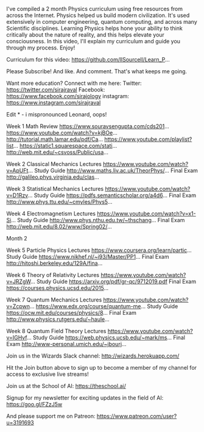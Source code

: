 I've compiled a 2 month Physics curriculum using free resources from across the Internet. Physics helped us build modern civilization. It's used extensively in computer engineering, quantum computing, and across many Scientific disciplines. Learning Physics helps hone your ability to think critically about the nature of reality, and this helps elevate your consciousness. In this video, I'll explain my curriculum and guide you through my process. Enjoy!

Curriculum for this video: 
https://github.com/llSourcell/Learn_P...

Please Subscribe! And like. And comment. That's what keeps me going. 

Want more education? Connect with me here:
Twitter: https://twitter.com/sirajraval
Facebook: https://www.facebook.com/sirajology
instagram: https://www.instagram.com/sirajraval

Edit * - i mispronounced Leonard, oops! 

Week 1 Math Review
https://www.souravsengupta.com/cds201...
https://www.youtube.com/watch?v=kjBOe...
http://tutorial.math.lamar.edu/pdf/Ca...
 https://www.youtube.com/playlist?list...
https://static1.squarespace.com/stati...
http://web.mit.edu/~csvoss/Public/usa...

Week 2 Classical Mechanics
Lectures https://www.youtube.com/watch?v=ApUFt...
Study Guide http://www.maths.liv.ac.uk/TheorPhys/...
Final Exam http://galileo.phys.virginia.edu/clas...

Week 3 Statistical Mechanics
Lectures https://www.youtube.com/watch?v=D1Rzv...
Study Guide https://pdfs.semanticscholar.org/a4d6...
Final Exam http://www.phys.ttu.edu/~cmyles/Phys5...

Week 4 Electromagnetism
Lectures https://www.youtube.com/watch?v=x1-Si...
Study Guide http://www.phys.nthu.edu.tw/~thschang...
Final Exam http://web.mit.edu/8.02/www/Spring02/...

Month 2

Week 5 Particle Physics
Lectures https://www.coursera.org/learn/partic...
Study Guide https://www.nikhef.nl/~i93/Master/PP1...
Final Exam http://hitoshi.berkeley.edu/129A/fina...

Week 6 Theory of Relativity
Lectures https://www.youtube.com/watch?v=JRZgW...
Study Guide https://arxiv.org/pdf/gr-qc/9712019.pdf
Final Exam https://courses.physics.ucsd.edu/2015...

Week 7 Quantum Mechanics
Lectures https://www.youtube.com/watch?v=Zcpwn... https://www.edx.org/course/quantum-me...
Study Guide https://ocw.mit.edu/courses/physics/8...
Final Exam http://www.physics.rutgers.edu/~haule...

Week 8 Quantum Field Theory
Lectures https://www.youtube.com/watch?v=IGHvf...
Study Guide https://web.physics.ucsb.edu/~mark/ms... Final Exam http://www-personal.umich.edu/~jbourj...

Join us in the Wizards Slack channel:
http://wizards.herokuapp.com/

Hit the Join button above to sign up to become a member of my channel for access to exclusive live streams!

Join us at the School of AI:
https://theschool.ai/

Signup for my newsletter for exciting updates in the field of AI:
https://goo.gl/FZzJ5w

And please support me on Patreon:
https://www.patreon.com/user?u=3191693
